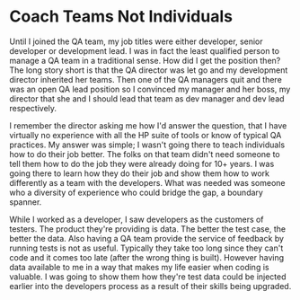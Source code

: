 # Coach Teams Not Individuals

Until I joined the QA team, my job titles were either developer, senior developer or development lead. 
I was in fact the least qualified person to manage a QA team in a traditional sense. 
How did I get the position then? The long story short is that the QA director was let go and my development director inherited her teams. 
Then one of the QA managers quit and there was an open QA lead position so I convinced my manager and her boss, my director that she and I should lead that team as dev manager and dev lead respectively. 

I remember the director asking me how I'd answer the question, that I have virtually no experience with all the HP suite of tools or know of typical QA practices.
My answer was simple; I wasn't going there to teach individuals how to do their job better.
The folks on that team didn't need someone to tell them how to do the job they were already doing for 10+ years. 
I was going there to learn how they do their job and show them how to work differently as a team with the developers. 
What was needed was someone who a diversity of experience who could bridge the gap, a boundary spanner.

While I worked as a developer, I saw developers as the customers of testers. 
The product they're providing is data. The better the test case, the better the data. 
Also having a QA team provide the service of feedback by running tests is not as useful. 
Typically they take too long since they can't code and it comes too late (after the wrong thing is built). 
However having data available to me in a way that makes my life easier when coding is valuable. 
I was going to show them how they're test data could be injected earlier into the developers process as a result of their skills being upgraded.